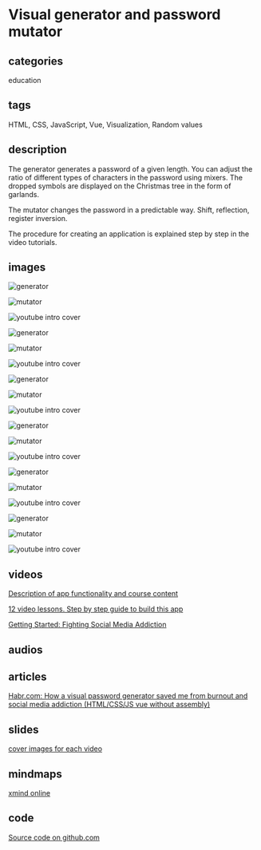 # Visual generator and password mutator

## categories

education

## tags

HTML, CSS, JavaScript, Vue, Visualization, Random values

## description

The generator generates a password of a given length. You can adjust the ratio of different types of characters in the password using mixers. The dropped symbols are displayed on the Christmas tree in the form of garlands.

The mutator changes the password in a predictable way. Shift, reflection, register inversion.

The procedure for creating an application is explained step by step in the video tutorials.

## images

![generator](https://apayrus.github.io/crypto-funny/images/crypto-funny.gif)

![mutator](https://i.imgur.com/zoyU8DN.gif)

![youtube intro cover](https://i.imgur.com/CxT9dGj.png)

![generator](https://apayrus.github.io/crypto-funny/images/crypto-funny.gif)

![mutator](https://i.imgur.com/zoyU8DN.gif)

![youtube intro cover](https://i.imgur.com/CxT9dGj.png)

![generator](https://apayrus.github.io/crypto-funny/images/crypto-funny.gif)

![mutator](https://i.imgur.com/zoyU8DN.gif)

![youtube intro cover](https://i.imgur.com/CxT9dGj.png)

![generator](https://apayrus.github.io/crypto-funny/images/crypto-funny.gif)

![mutator](https://i.imgur.com/zoyU8DN.gif)

![youtube intro cover](https://i.imgur.com/CxT9dGj.png)

![generator](https://apayrus.github.io/crypto-funny/images/crypto-funny.gif)

![mutator](https://i.imgur.com/zoyU8DN.gif)

![youtube intro cover](https://i.imgur.com/CxT9dGj.png)

![generator](https://apayrus.github.io/crypto-funny/images/crypto-funny.gif)

![mutator](https://i.imgur.com/zoyU8DN.gif)

![youtube intro cover](https://i.imgur.com/CxT9dGj.png)

## videos

[Description of app functionality and course content](https://youtu.be/IaQo74siH40)

[12 video lessons. Step by step guide to build this app](https://www.youtube.com/watch?v=nANXiZLW3BY&list=PL09Q_Tr1uUw43jvZxDAXYpLakOT1nJgoB&index=2)

[Getting Started: Fighting Social Media Addiction](https://youtu.be/xpq6Hvcv7jI)

## audios

## articles

[Habr.com: How a visual password generator saved me from burnout and social media addiction (HTML/CSS/JS vue without assembly)](https://habr.com/en/post/647295/)

## slides

[cover images for each video](https://docs.google.com/presentation/d/1yuBHdzz-4LlQo0WLylyjANgRBb_ORz4P87cWzjr8NPg/edit?usp=sharing)

## mindmaps

[xmind online](https://xmind.net/m/h4Qzjb/)

## code

[Source code on github.com](https://github.com/apayrus/crypto-funny)
